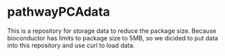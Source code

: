 # pathwayPCAdata
This is a repository for storage data to reduce the package size.
Because bioconductor has limits to package size to 5MB, so we dicided
to put data into this repository and use curl to load data.
